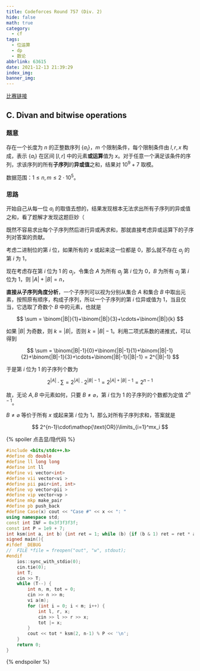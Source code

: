 ```yaml
---
title: Codeforces Round 757 (Div. 2)
hide: false
math: true
category:
  - cf
tags:
  - 位运算
  - dp
  - 数论
abbrlink: 63615
date: 2021-12-13 21:39:29
index_img:
banner_img:
---
```


[比赛链接](https://codeforces.com/contest/1614)

## C. Divan and bitwise operations

### 题意

存在一个长度为 $n$ 的正整数序列 $\{a_i\}$，$m$ 个限制条件，每个限制条件由 $l, r, x$ 构成，表示 $\{a_i\}$ 在区间 $[l,r]$ 中的元素**或运算**值为 $x$。对于任意一个满足该条件的序列，求该序列的所有**子序列**的**异或值**之和，结果对 $10^9+7$ 取模。

数据范围：$1\leqslant n, m\leqslant 2\cdot10^5$。

### 思路

开始自己从每一位 $a_i$ 的取值去想的，结果发现根本无法求出所有子序列的异或值之和，看了题解才发现这题巨妙（

既然不容易求出每个子序列然后进行异或再求和，那就直接考虑异或运算下的子序列对答案的贡献。

考虑二进制位的第 $i$ 位，如果所有的 $x$ 或起来这一位都是 $0$，那么就不存在 $a_j$ 的第 $i$ 为 $1$，

现在考虑存在第 $i$ 位为 $1$ 的 $a_j$，令集合 $A$ 为所有 $a_j$ 第 $i$ 位为 $0$，$B$ 为所有 $a_j$ 第 $i$ 位为 $1$，则 $|A|+|B| = n$，

**直接从子序列角度分析**，一个子序列可以视为分别从集合 $A$ 和集合 $B$ 中取出元素，按照原有顺序，构成子序列，所以一个子序列的第 $i$ 位异或值为 $1$，当且仅当，它选取了奇数个 $B$ 中的元素，也就是

$$
\sum = \binom{|B|}{1}+\binom{|B|}{3}+\cdots+\binom{|B|}{k}
$$

如果 $|B|$ 为奇数，则 $k=|B|$，否则 $k=|B|-1$。利用二项式系数的递推式，可以得到

$$
\sum = \binom{|B|-1}{0}+\binom{|B|-1}{1}+\binom{|B|-1}{2}+\binom{|B|-1}{3}+\cdots+\binom{|B|-1}{|B|-1} = 2^{|B|-1}
$$

于是第 $i$ 位为 $1$ 的子序列个数为

$$
2^{|A|} \cdot \sum = 2^{|A|}\cdot 2^{|B|-1}=2^{|A|+|B|-1}=2^{n-1}
$$

故，无论 $A,B$ 中元素如何，只要 $B\neq \varnothing$，第 $i$ 位为 $1$ 的子序列的个数都为定值 $2^{n-1}$。

$B\neq \varnothing$ 等价于所有 $x$ 或起来第 $i$ 位为 $1$，那么对所有子序列求和，答案就是

$$
2^{n-1}\cdot\mathop{\text{OR}}\limits_{i=1}^mx_i
$$

{% spoiler 点击显/隐代码 %}
```c++
#include <bits/stdc++.h>
#define db double
#define ll long long
#define int ll
#define vi vector<int>
#define vii vector<vi >
#define pii pair<int, int>
#define vp vector<pii >
#define vip vector<vp >
#define mkp make_pair
#define pb push_back
#define Case(x) cout << "Case #" << x << ": "
using namespace std;
const int INF = 0x3f3f3f3f;
const int P = 1e9 + 7;
int ksm(int a, int b) {int ret = 1; while (b) {if (b & 1) ret = ret * a % P; a = a * a % P; b >>= 1;} return ret;}
signed main(){
#ifdef _DEBUG
//	FILE *file = freopen("out", "w", stdout);
#endif
	ios::sync_with_stdio(0);
	cin.tie(0);
	int T;
	cin >> T;
	while (T--) {
		int n, m, tot = 0;
		cin >> n >> m;
		vi a(m);
		for (int i = 0; i < m; i++) {
			int l, r, x;
			cin >> l >> r >> x;
			tot |= x;
		}
		cout << tot * ksm(2, n-1) % P << '\n';
	}
	return 0;
}
```
{% endspoiler %}
